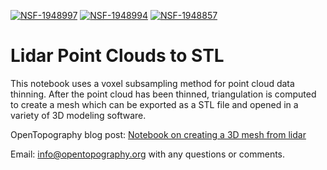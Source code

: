 [![NSF-1948997](https://img.shields.io/badge/NSF-1948997-blue.svg)](https://nsf.gov/awardsearch/showAward?AWD_ID=1948997)
[![NSF-1948994](https://img.shields.io/badge/NSF-1948994-blue.svg)](https://nsf.gov/awardsearch/showAward?AWD_ID=1948994)
[![NSF-1948857](https://img.shields.io/badge/NSF-1948857-blue.svg)](https://nsf.gov/awardsearch/showAward?AWD_ID=1948857)

# Lidar Point Clouds to STL
This notebook uses a voxel subsampling method for point cloud data thinning. After the point cloud has been thinned, triangulation is computed to create a mesh which can be exported as a STL file and opened in a variety of 3D modeling software.

OpenTopography blog post: [Notebook on creating a 3D mesh from lidar
](https://opentopography.org/blog/3d-mesh-lidar)

Email: info@opentopography.org with any questions or comments.
